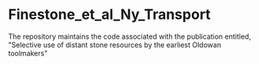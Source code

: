 # Finestone_et_al_Ny_Transport
The repository maintains the code associated with the publication entitled, "Selective use of distant stone resources by the earliest Oldowan toolmakers"
